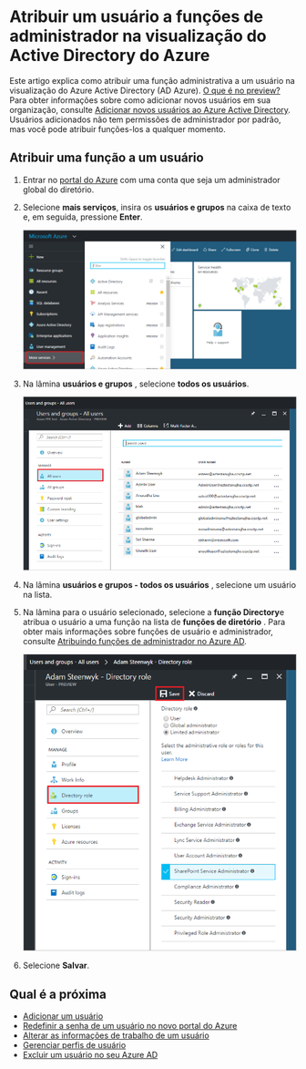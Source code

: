 <properties
    pageTitle="Atribuir um usuário a funções de administrador na visualização do Active Directory do Azure | Microsoft Azure"
    description="Explica como alterar informações administrativas do usuário no Active Directory do Azure"
    services="active-directory"
    documentationCenter=""
    authors="curtand"
    manager="femila"
    editor=""/>

<tags
    ms.service="active-directory"
    ms.workload="identity"
    ms.tgt_pltfrm="na"
    ms.devlang="na"
    ms.topic="article"
    ms.date="09/12/2016"
    ms.author="curtand"/>

# <a name="assign-a-user-to-administrator-roles-in-azure-active-directory-preview"></a>Atribuir um usuário a funções de administrador na visualização do Active Directory do Azure

Este artigo explica como atribuir uma função administrativa a um usuário na visualização do Azure Active Directory (AD Azure). [O que é no preview?](active-directory-preview-explainer.md) Para obter informações sobre como adicionar novos usuários em sua organização, consulte [Adicionar novos usuários ao Azure Active Directory](active-directory-users-create-azure-portal.md). Usuários adicionados não tem permissões de administrador por padrão, mas você pode atribuir funções-los a qualquer momento.

## <a name="assign-a-role-to-a-user"></a>Atribuir uma função a um usuário

1.  Entrar no [portal do Azure](https://portal.azure.com) com uma conta que seja um administrador global do diretório.

2.  Selecione **mais serviços**, insira os **usuários e grupos** na caixa de texto e, em seguida, pressione **Enter**.

    ![Gerenciamento de usuários de abertura](./media/active-directory-users-assign-role-azure-portal/create-users-user-management.png)

3.  Na lâmina **usuários e grupos** , selecione **todos os usuários**.

    ![Abrindo a todos os lâmina de usuários](./media/active-directory-users-assign-role-azure-portal/create-users-open-users-blade.png)

4. Na lâmina **usuários e grupos - todos os usuários** , selecione um usuário na lista.

5. Na lâmina para o usuário selecionado, selecione a **função Directory**e atribua o usuário a uma função na lista de **funções de diretório** . Para obter mais informações sobre funções de usuário e administrador, consulte [Atribuindo funções de administrador no Azure AD](active-directory-assign-admin-roles.md).

      ![Atribuir um usuário a uma função](./media/active-directory-users-assign-role-azure-portal/create-users-assign-role.png)

6. Selecione **Salvar**.


## <a name="whats-next"></a>Qual é a próxima

- [Adicionar um usuário](active-directory-users-create-azure-portal.md)
- [Redefinir a senha de um usuário no novo portal do Azure](active-directory-users-reset-password-azure-portal.md)
- [Alterar as informações de trabalho de um usuário](active-directory-users-work-info-azure-portal.md)
- [Gerenciar perfis de usuário](active-directory-users-profile-azure-portal.md)
- [Excluir um usuário no seu Azure AD](active-directory-users-delete-user-azure-portal.md)
